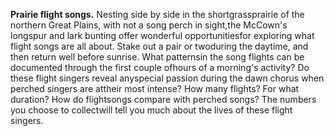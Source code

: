 **Prairie flight songs.** Nesting side by side in the shortgrassprairie of the northern Great Plains, with not a song perch in sight,the McCown's longspur and lark bunting offer wonderful opportunitiesfor exploring what flight songs are all about. Stake out a pair or twoduring the daytime, and then return well before sunrise. What patternsin the song flights can be documented through the first couple ofhours of a morning's activity? Do these flight singers reveal anyspecial passion during the dawn chorus when perched singers are attheir most intense? How many flights? For what duration? How do flightsongs compare with perched songs? The numbers you choose to collectwill tell you much about the lives of these flight singers.
